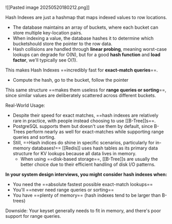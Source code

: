 ![[Pasted image 20250520180212.png]]

Hash Indexes are just a hashmap that maps indexed values to row locations.
- The database maintains an array of buckets, where each bucket can store multiple key-location pairs.
- When indexing a value, the database hashes it to determine which bucketshould store the pointer to the row data.
- Hash collisions are handled through **linear probing**, meaning worst-case lookups can degrade for O(N), but for a good **hash function** and **load factor**, we'll typically see O(1).

This makes Hash Indexes ==incredibly fast for **exact-match queries**==.
- Compute the hash, go to the bucket, follow the pointer

This same structure ==makes them useless for **range queries or sorting**==, since similar values are deliberately scattered across different buckets.

Real-World Usage:
- Despite their speed for exact matches, ==hash indexes are relatively rare in practice, with people instead choosing to use [[B-Tree]]s==.
- PostgreSQL supports them but doesn't use them by default, since B-Trees perform nearly as well for exact-matches while supporting range queries and sorting.
- Still, ==Hash indices do shine in specific scenarios, particularly for in-memory databases!== [[Redis]] uses hash tables as its primary data structure for KV lookups because all data lives in memory.
	- When using ==disk-based storage==, [[B-Tree]]s are usually the better choice due to their efficient handling of disk I/O patterns.

  
**In your system design interviews, you might consider hash indexes when:**
- You need the ==absolute fastest possible exact-match lookups==
- You'll ==never need range queries or sorting==    
- You have ==plenty of memory== (hash indexes tend to be larger than B-trees)


Downside: Your keyset generally needs to fit in memory, and there's poor support for range queries.